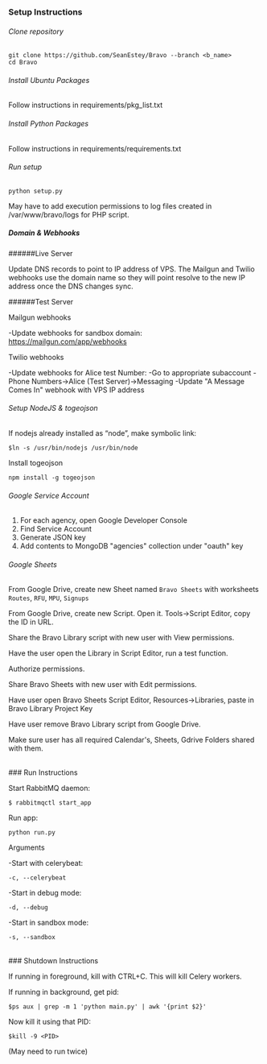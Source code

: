 ### Setup Instructions

###### Clone repository
```
git clone https://github.com/SeanEstey/Bravo --branch <b_name>
cd Bravo
```

###### Install Ubuntu Packages

Follow instructions in requirements/pkg_list.txt

###### Install Python Packages

Follow instructions in requirements/requirements.txt

###### Run setup

`python setup.py`

May have to add execution permissions to log files created in /var/www/bravo/logs for PHP script.

##### Domain & Webhooks

######Live Server

Update DNS records to point to IP address of VPS.
The Mailgun and Twilio webhooks use the domain name so they will point resolve to the new IP address once the DNS changes sync.

######Test Server

Mailgun webhooks 

-Update webhooks for sandbox domain: https://mailgun.com/app/webhooks

Twilio webhooks

-Update webhooks for Alice test Number:
-Go to appropriate subaccount
-Phone Numbers->Alice (Test Server)->Messaging
-Update "A Message Comes In" webhook with VPS IP address


###### Setup NodeJS & togeojson

If nodejs already installed as “node”, make symbolic link:
```
$ln -s /usr/bin/nodejs /usr/bin/node
```

Install togeojson
```
npm install -g togeojson
```



###### Google Service Account

1. For each agency, open Google Developer Console
2. Find Service Account
3. Generate JSON key
4. Add contents to MongoDB "agencies" collection under "oauth" key

###### Google Sheets

From Google Drive, create new Sheet named `Bravo Sheets` with worksheets `Routes`, `RFU`, `MPU`, `Signups`

From Google Drive, create new Script. Open it. Tools->Script Editor, copy the ID in URL.

Share the Bravo Library script with new user with View permissions.

Have the user open the Library in Script Editor, run a test function. 

Authorize permissions.

Share Bravo Sheets with new user with Edit permissions.

Have user open Bravo Sheets Script Editor, Resources->Libraries, paste in Bravo Library Project Key

Have user remove Bravo Library script from Google Drive.

Make sure user has all required Calendar's, Sheets, Gdrive Folders shared with them.

<br>
### Run Instructions

Start RabbitMQ daemon:

`$ rabbitmqctl start_app`

Run app:

`python run.py`

Arguments

-Start with celerybeat:

`-c, --celerybeat` 

-Start in debug mode:

`-d, --debug`

-Start in sandbox mode:

`-s, --sandbox`

<br>
### Shutdown Instructions

If running in foreground, kill with CTRL+C. This will kill Celery workers.

If running in background, get pid:

`$ps aux | grep -m 1 'python main.py' | awk '{print $2}'`

Now kill it using that PID:

`$kill -9 <PID>`

(May need to run twice)
